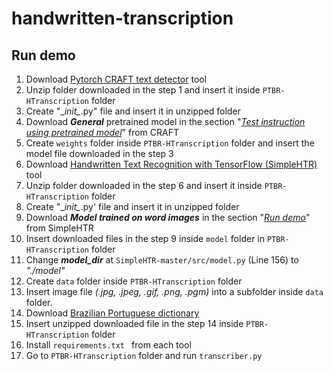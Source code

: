 # handwritten-transcription

## Run demo
1. Download [Pytorch CRAFT text detector](https://github.com/clovaai/CRAFT-pytorch) tool
2. Unzip folder downloaded in the step 1 and insert it inside `PTBR-HTranscription` folder
3. Create "\__init\__.py" file and insert it in unzipped folder
4. Download ***General*** pretrained model in the section "*[Test instruction using pretrained model](https://github.com/clovaai/CRAFT-pytorch#test-instruction-using-pretrained-model)*" from CRAFT
5. Create `weights` folder inside `PTBR-HTranscription` folder and insert the model file downloaded in the step 3
6. Download [Handwritten Text Recognition with TensorFlow (SimpleHTR)](https://github.com/githubharald/SimpleHTR) tool
7. Unzip folder downloaded in the step 6 and insert it inside `PTBR-HTranscription` folder
8. Create "\__init\__.py' file and insert it in unzipped folder
9. Download ***Model trained on word images*** in the section "*[Run demo](https://github.com/githubharald/SimpleHTR#run-demo)*" from SimpleHTR
10. Insert downloaded files in the step 9 inside `model` folder in `PTBR-HTranscription` folder
11. Change ***model_dir*** at `SimpleHTR-master/src/model.py` (Line 156) to *"./model"*
12. Create `data` folder inside `PTBR-HTranscription` folder
13. Insert image file *(.jpg, .jpeg, .gif, .png, .pgm)* into a subfolder inside `data` folder.
14. Download [Brazilian Portuguese dictionary](https://sites.icmc.usp.br/taspardo/dicionario_port.zip)
15. Insert unzipped downloaded file in the step 14 inside `PTBR-HTranscription` folder
16. Install `requirements.txt ` from each tool
17. Go to `PTBR-HTranscription` folder and run `transcriber.py`
